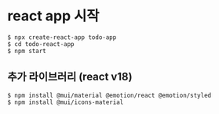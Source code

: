 # react app 시작
```
$ npx create-react-app todo-app
$ cd todo-react-app
$ npm start
```

## 추가 라이브러리 (react v18)
```
$ npm install @mui/material @emotion/react @emotion/styled
$ npm install @mui/icons-material
```